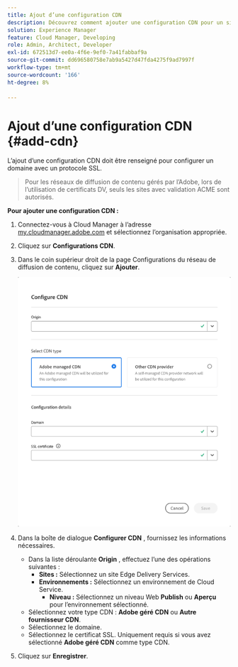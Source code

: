 ```yaml
---
title: Ajout d’une configuration CDN
description: Découvrez comment ajouter une configuration CDN pour un site Edge Delivery ou un environnement Cloud Manager.
solution: Experience Manager
feature: Cloud Manager, Developing
role: Admin, Architect, Developer
exl-id: 672513d7-ee0a-4f6e-9ef0-7a41fabbaf9a
source-git-commit: dd696580758e7ab9a5427d47fda4275f9ad7997f
workflow-type: tm+mt
source-wordcount: '166'
ht-degree: 8%

---
```


# Ajout d’une configuration CDN {#add-cdn}

L’ajout d’une configuration CDN doit être renseigné pour configurer un domaine avec un protocole SSL.

>
>
>Pour les réseaux de diffusion de contenu gérés par l’Adobe, lors de l’utilisation de certificats DV, seuls les sites avec validation ACME sont autorisés.

**Pour ajouter une configuration CDN :**

1. Connectez-vous à Cloud Manager à l’adresse [my.cloudmanager.adobe.com](https://my.cloudmanager.adobe.com/) et sélectionnez l’organisation appropriée.

1. Cliquez sur **Configurations CDN**.

1. Dans le coin supérieur droit de la page Configurations du réseau de diffusion de contenu, cliquez sur **Ajouter**.

   ![Boîte de dialogue Configurer le réseau de diffusion de contenu](/help/implementing/cloud-manager/assets/configure-cdn-dialog.png)

1. Dans la boîte de dialogue **Configurer CDN** , fournissez les informations nécessaires.

   * Dans la liste déroulante **Origin** , effectuez l’une des opérations suivantes :
      * **Sites :** Sélectionnez un site Edge Delivery Services.
      * **Environnements :** Sélectionnez un environnement de Cloud Service.
         * **Niveau :** Sélectionnez un niveau Web **Publish** ou **Aperçu** pour l’environnement sélectionné.
   * Sélectionnez votre type CDN : **Adobe géré CDN** ou **Autre fournisseur CDN**.
   * Sélectionnez le domaine.
   * Sélectionnez le certificat SSL. Uniquement requis si vous avez sélectionné **Adobe géré CDN** comme type CDN.

1. Cliquez sur **Enregistrer**.
